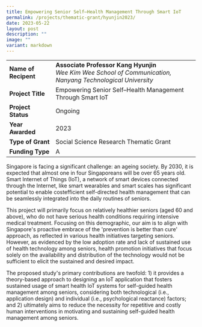 ```yaml
---
title: Empowering Senior Self–Health Management Through Smart IoT
permalink: /projects/thematic-grant/hyunjin2023/
date: 2023-05-22
layout: post
description: ""
image: ""
variant: markdown
---
```

|  |  |
|---|---|
| **Name of Recipent** | **Associate Professor Kang Hyunjin**<br>_Wee Kim Wee School of Communication, Nanyang Technological University_|
| **Project Title** | Empowering Senior Self–Health Management Through Smart IoT |
| **Project Status** | Ongoing |
| **Year Awarded** | 2023 |
| **Type of Grant** | Social Science Research Thematic Grant |
|**Funding Type** | A |

Singapore is facing a significant challenge: an ageing society. By 2030, it is expected that almost one in four Singaporeans will be over 65 years old. Smart Internet of Things (IoT), a network of smart devices connected through the Internet, like smart wearables and smart scales has significant potential to enable costefficient self-directed health management that can be seamlessly integrated into the
daily routines of seniors. 

This project will primarily focus on relatively healthier
seniors (aged 60 and above), who do not have serious health conditions requiring intensive medical treatment. Focusing on this demographic, our aim is to align with Singapore's proactive embrace of the 'prevention is better than cure' approach, as reflected in various health initiatives targeting seniors. However, as evidenced by the
low adoption rate and lack of sustained use of health technology among seniors, health promotion initiatives that focus solely on the availability and distribution of the technology would not be sufficient to elicit the sustained and desired impact.

The proposed study's primary contributions are twofold: 1) it provides a theory-based approach to designing an IoT application that fosters sustained usage of smart health IoT systems for self-guided health management among seniors, considering both technological (i.e., application design) and individual (i.e., psychological
reactance) factors; and 2) ultimately aims to reduce the necessity for repetitive and costly human interventions in motivating and sustaining self-guided health management among seniors.